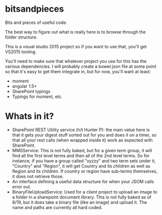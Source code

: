 # bitsandpieces
Bits and pieces of useful code.

The best way to figure out what is really here is to browse through the folder structure.

This is a visual studio 2015 project so if you want to use that, you'll get VS2015 tooling. 

You'll need to make sure that whatever project you use for this has the various dependencies. I will probably create a bower.json file at some point so that it's easy to get them integrate in, but for now, you'll want at least:
- moment
- angular 1.5+
- SharePoint typings
- Typings for moment, etc.

# Whats in it?
- SharePoint REST Utility service (h/t Hunter P): the main value here is that it gets your digest stuff sorted out for you and does it on a timer, so that all your rest calls (when wrapped inside it) work as expected with SharePoint.
- MMSService: This is not fully baked, but for a given term group, it will find all the first level terms and then all of the 2nd level terms. So for instance, if you have a group called "xyzzy" and two term sets under it, "Country" and "Region", it will get Country and its children as well as Region and its children. If country or region have sub-terms themselves, it does not retrieve those.
- An interface defining a useful data structure for when your JSOM calls error out.
- BinaryFileUploadService: Used for a client project to upload an image to a folder in a sharepoint document library. This is not fully baked as of 8/19, but it does take a binary file (like an image) and upload it. The name and paths are currently all hard coded.


